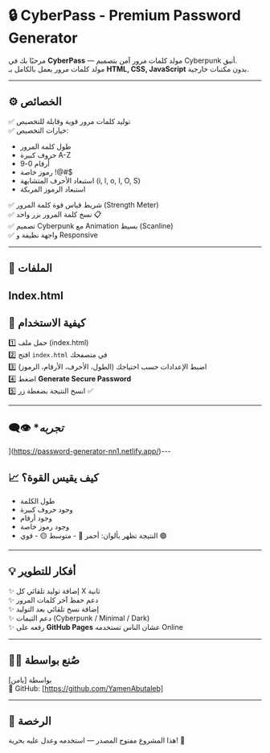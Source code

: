 # 🔒 CyberPass - Premium Password Generator

مرحبًا بك في **CyberPass** — مولد كلمات مرور آمن بتصميم Cyberpunk أنيق.  
مولد كلمات مرور يعمل بالكامل بـ **HTML, CSS, JavaScript** بدون مكتبات خارجية.

---

## ⚙️ **الخصائص**

✅ توليد كلمات مرور قوية وقابلة للتخصيص  
✅ خيارات التخصيص:
  - طول كلمة المرور
  - حروف كبيرة A-Z
  - أرقام 0-9
  - رموز خاصة !@#$
  - استبعاد الأحرف المتشابهة (i, l, o, I, O, S)
  - استبعاد الرموز المربكة

✅ شريط قياس قوة كلمة المرور (Strength Meter)  
✅ نسخ كلمة المرور بزر واحد 📋  
✅ تصميم Cyberpunk مع Animation بسيط (Scanline)  
✅ واجهة نظيفة و Responsive

---

## 🧩 **الملفات**
Index.html 
---

## 🚀 **كيفية الاستخدام**

1️⃣ حمل ملف (index.html)  
2️⃣ افتح `index.html` في متصفحك  
3️⃣ اضبط الإعدادات حسب احتياجك (الطول، الأحرف، الأرقام، الرموز)  
4️⃣ اضغط **Generate Secure Password**  
5️⃣ انسخ النتيجة بضغطة زر ✅

---

## 👁️‍🗨️ **تجربه*
](https://password-generator-nn1.netlify.app/)---

## 📈 **كيف يقيس القوة؟**

- طول الكلمة  
- وجود حروف كبيرة  
- وجود أرقام  
- وجود رموز خاصة  
- النتيجة تظهر بألوان: أحمر 🔴 - متوسط 🟡 - قوي 🟢

---

## 💡 **أفكار للتطوير**

✨ إضافة توليد تلقائي كل X ثانية  
✨ دعم حفظ آخر كلمات المرور  
✨ إضافة نسخ تلقائي بعد التوليد  
✨ دعم الثيمات (Cyberpunk / Minimal / Dark)  
✨ رفعه على **GitHub Pages** عشان الناس تستخدمه Online

---

## 🧑‍💻 **صُنع بواسطة**

 بواسطة [يامن]  
🔗 GitHub: [https://github.com/YamenAbutaleb]

---

## 📝 **الرخصة**

هذا المشروع مفتوح المصدر — استخدمه وعدل عليه بحرية! 🚀

